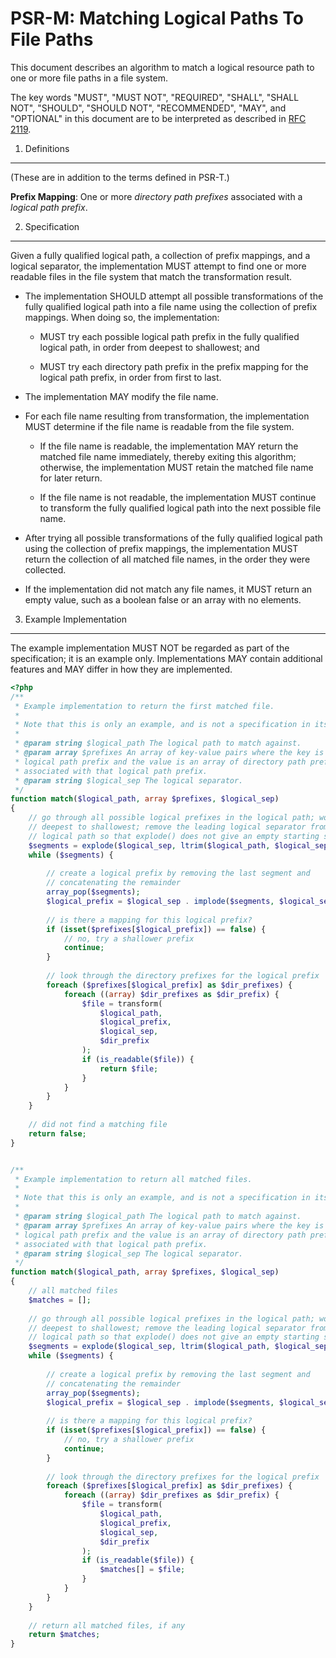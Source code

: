 PSR-M: Matching Logical Paths To File Paths
===========================================

This document describes an algorithm to match a logical resource path to one
or more file paths in a file system.

The key words "MUST", "MUST NOT", "REQUIRED", "SHALL", "SHALL NOT", "SHOULD",
"SHOULD NOT", "RECOMMENDED", "MAY", and "OPTIONAL" in this document are to be
interpreted as described in [RFC 2119](http://tools.ietf.org/html/rfc2119).


1. Definitions
--------------

(These are in addition to the terms defined in PSR-T.)

**Prefix Mapping**: One or more _directory path prefixes_ associated with a
_logical path prefix_.


2. Specification
----------------

Given a fully qualified logical path, a collection of prefix mappings, and a
logical separator, the implementation MUST attempt to find one or more
readable files in the file system that match the transformation result.

- The implementation SHOULD attempt all possible transformations of the fully
  qualified logical path into a file name using the collection of prefix
  mappings. When doing so, the implementation:
  
    - MUST try each possible logical path prefix in the fully qualified
      logical path, in order from deepest to shallowest; and
    
    - MUST try each directory path prefix in the prefix mapping for the
      logical path prefix, in order from first to last.

- The implementation MAY modify the file name.

- For each file name resulting from transformation, the implementation MUST
  determine if the file name is readable from the file system.
  
    - If the file name is readable, the implementation MAY return the matched
      file name immediately, thereby exiting this algorithm; otherwise, the
      implementation MUST retain the matched file name for later return.
    
    - If the file name is not readable, the implementation MUST continue to
      transform the fully qualified logical path into the next possible file
      name.

- After trying all possible transformations of the fully qualified logical
  path using the collection of prefix mappings, the implementation MUST return
  the collection of all matched file names, in the order they were collected.

- If the implementation did not match any file names, it MUST return an empty
  value, such as a boolean false or an array with no elements.


3. Example Implementation
-------------------------

The example implementation MUST NOT be regarded as part of the specification;
it is an example only. Implementations MAY contain additional features and MAY
differ in how they are implemented.

```php
<?php
/**
 * Example implementation to return the first matched file.
 * 
 * Note that this is only an example, and is not a specification in itself.
 * 
 * @param string $logical_path The logical path to match against.
 * @param array $prefixes An array of key-value pairs where the key is a
 * logical path prefix and the value is an array of directory path prefixes
 * associated with that logical path prefix.
 * @param string $logical_sep The logical separator.
 */
function match($logical_path, array $prefixes, $logical_sep)
{
    // go through all possible logical prefixes in the logical path; work from
    // deepest to shallowest; remove the leading logical separator from the
    // logical path so that explode() does not give an empty starting segment.
    $segments = explode($logical_sep, ltrim($logical_path, $logical_sep));
    while ($segments) {
        
        // create a logical prefix by removing the last segment and
        // concatenating the remainder
        array_pop($segments);
        $logical_prefix = $logical_sep . implode($segments, $logical_sep);
        
        // is there a mapping for this logical prefix?
        if (isset($prefixes[$logical_prefix]) == false) {
            // no, try a shallower prefix
            continue;
        }
        
        // look through the directory prefixes for the logical prefix
        foreach ($prefixes[$logical_prefix] as $dir_prefixes) {
            foreach ((array) $dir_prefixes as $dir_prefix) {
                $file = transform(
                    $logical_path,
                    $logical_prefix,
                    $logical_sep,
                    $dir_prefix
                );
                if (is_readable($file)) {
                    return $file;
                }
            }
        }
    }
    
    // did not find a matching file
    return false;
}


/**
 * Example implementation to return all matched files.
 * 
 * Note that this is only an example, and is not a specification in itself.
 * 
 * @param string $logical_path The logical path to match against.
 * @param array $prefixes An array of key-value pairs where the key is a
 * logical path prefix and the value is an array of directory path prefixes
 * associated with that logical path prefix.
 * @param string $logical_sep The logical separator.
 */
function match($logical_path, array $prefixes, $logical_sep)
{
    // all matched files
    $matches = [];
    
    // go through all possible logical prefixes in the logical path; work from
    // deepest to shallowest; remove the leading logical separator from the
    // logical path so that explode() does not give an empty starting segment.
    $segments = explode($logical_sep, ltrim($logical_path, $logical_sep));
    while ($segments) {
        
        // create a logical prefix by removing the last segment and
        // concatenating the remainder
        array_pop($segments);
        $logical_prefix = $logical_sep . implode($segments, $logical_sep);
        
        // is there a mapping for this logical prefix?
        if (isset($prefixes[$logical_prefix]) == false) {
            // no, try a shallower prefix
            continue;
        }
        
        // look through the directory prefixes for the logical prefix
        foreach ($prefixes[$logical_prefix] as $dir_prefixes) {
            foreach ((array) $dir_prefixes as $dir_prefix) {
                $file = transform(
                    $logical_path,
                    $logical_prefix,
                    $logical_sep,
                    $dir_prefix
                );
                if (is_readable($file)) {
                    $matches[] = $file;
                }
            }
        }
    }
    
    // return all matched files, if any
    return $matches;
}
```
